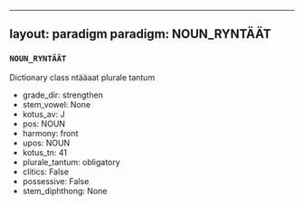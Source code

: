 
---
layout: paradigm
paradigm: NOUN_RYNTÄÄT
---
### ` NOUN_RYNTÄÄT `

Dictionary class ntääaat plurale tantum
* grade_dir: strengthen
* stem_vowel: None
* kotus_av: J
* pos: NOUN
* harmony: front
* upos: NOUN
* kotus_tn: 41
* plurale_tantum: obligatory
* clitics: False
* possessive: False
* stem_diphthong: None
